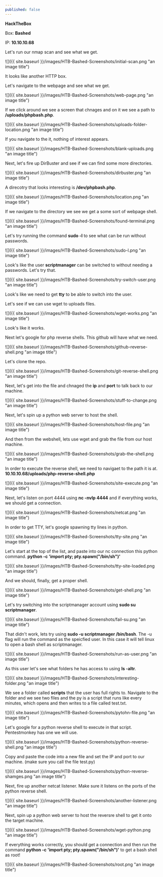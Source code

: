 ```yaml
---
published: false
---
```

**HackTheBox**

Box: **Bashed**

IP: **10.10.10.68**

Let's run our nmap scan and see what we get.

![]({{ site.baseurl }}/images/HTB-Bashed-Screenshots/initial-scan.png "an image title")

It looks like another HTTP box.

Let's navigate to the webpage and see what we get.

![]({{ site.baseurl }}/images/HTB-Bashed-Screenshots/web-page.png "an image title")

If we click around we see a screen that chnages and on it we see a path to **/uploads/phpbash.php**.

![]({{ site.baseurl }}/images/HTB-Bashed-Screenshots/uploads-folder-location.png "an image title")

If you navigate to the it, nothing of interest appears.

![]({{ site.baseurl }}/images/HTB-Bashed-Screenshots/blank-uploads.png "an image title")

Next, let's fire up DirBuster and see if we can find some more directories.

![]({{ site.baseurl }}/images/HTB-Bashed-Screenshots/dirbuster.png "an image title")

A direcotry that looks interesting is **/dev/phpbash.php**.

![]({{ site.baseurl }}/images/HTB-Bashed-Screenshots/location.png "an image title")

If we navigate to the directory we see we get a some sort of webpage shell.

![]({{ site.baseurl }}/images/HTB-Bashed-Screenshots/found-terminal.png "an image title")

Let's try running the command **sudo -l** to see what can be run without passwords.

![]({{ site.baseurl }}/images/HTB-Bashed-Screenshots/sudo-l.png "an image title")

Look's like the user **scriptmanager** can be switched to without needing a passwords. Let's try that.

![]({{ site.baseurl }}/images/HTB-Bashed-Screenshots/try-switch-user.png "an image title")

Look's like we need to get **tty** to be able to switch into the user.

Let's see if we can use wget to uploads files.

![]({{ site.baseurl }}/images/HTB-Bashed-Screenshots/wget-works.png "an image title")

Look's like it works.

Next let's google for php reverse shells. This github will have what we need.

![]({{ site.baseurl }}/images/HTB-Bashed-Screenshots/github-reverse-shell.png "an image title")

Let's clone the repo.

![]({{ site.baseurl }}/images/HTB-Bashed-Screenshots/git-reverse-shell.png "an image title")

Next, let's get into the file and chnaged the **ip** and **port** to talk back to our machine.

![]({{ site.baseurl }}/images/HTB-Bashed-Screenshots/stuff-to-change.png "an image title")

Next, let's spin up a python web server to host the shell.

![]({{ site.baseurl }}/images/HTB-Bashed-Screenshots/host-file.png "an image title")

And then from the webshell, lets use wget and grab the file from our host machine.

![]({{ site.baseurl }}/images/HTB-Bashed-Screenshots/grab-the-shell.png "an image title")

In order to execute the reverse shell, we need to navigaet to the path it is at. **10.10.10.68/uploads/php-reverse-shell.php**

![]({{ site.baseurl }}/images/HTB-Bashed-Screenshots/site-execute.png "an image title")

Next, let's listen on port 4444 using **nc -nvlp 4444** and if everything works, we should get a connection.

![]({{ site.baseurl }}/images/HTB-Bashed-Screenshots/netcat.png "an image title")

In order to get TTY, let's google spawning tty lines in python.

![]({{ site.baseurl }}/images/HTB-Bashed-Screenshots/tty-site.png "an image title")

Let's start at the top of the list, and paste into our nc connection this python command. **python -c 'import pty; pty.spawn("/bin/sh")'**

![]({{ site.baseurl }}/images/HTB-Bashed-Screenshots/tty-site-loaded.png "an image title")

And we should, finally, get a proper shell.

![]({{ site.baseurl }}/images/HTB-Bashed-Screenshots/get-shell.png "an image title")

Let's try switching into the scriptmanager account using **sudo su scriptmanager**.

![]({{ site.baseurl }}/images/HTB-Bashed-Screenshots/fail-su.png "an image title")

That didn't work, lets try using **sudo -u scriptmanager /bin/bash**. The -u flag will run the command as the speicfied user. In this case it will tell linux to open a bash shell as scriptmanager.

![]({{ site.baseurl }}/images/HTB-Bashed-Screenshots/run-as-user.png "an image title")

As this user let's see what folders he has access to using **ls -altr**.

![]({{ site.baseurl }}/images/HTB-Bashed-Screenshots/interesting-folder.png "an image title")

We see a folder called **scripts** that the user has full rights to. Navigate to the folder and we see two files and the py is a script that runs like every minutes, which opens and then writes to a file called test.txt.

![]({{ site.baseurl }}/images/HTB-Bashed-Screenshots/pytohn-file.png "an image title")

Let's google for a python reverse shell to execute in that script. Pentestmonkey has one we will use.

![]({{ site.baseurl }}/images/HTB-Bashed-Screenshots/python-reverse-shell.png "an image title")

Copy and paste the code into a new file and set the IP and port to our machine. (make sure you call the file test.py)

![]({{ site.baseurl }}/images/HTB-Bashed-Screenshots/python-reverse-shamges.png "an image title")

Next, fire up another netcat listener. Make sure it listens on the ports of the python reverse shell.

![]({{ site.baseurl }}/images/HTB-Bashed-Screenshots/another-listener.png "an image title")

Next, spin up a python web server to host the reversre shell to get it onto the target machine. 

![]({{ site.baseurl }}/images/HTB-Bashed-Screenshots/wget-python.png "an image title")

If everything works correctly, you should get a connection and then run the command **python -c 'import pty; pty.spawn("/bin/sh")'** to get a bash shell as root!

![]({{ site.baseurl }}/images/HTB-Bashed-Screenshots/root.png "an image title")





